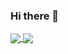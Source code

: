 ### Hi there 👋

<a href="https://github.com/kroyoo/kroyoo/">
  <img align="center" src="https://github-readme-stats.vercel.app/api?username=kroyoo&show_icons=true&theme=cobalt&count_private=true&line_height=30&include_all_commits=true" />
</a>
<a href="https://github.com/kroyoo/kroyoo/">
  <img align="center" src="https://github-readme-stats.vercel.app/api/top-langs/?username=kroyoo&layout=compact&line_height=45" />
</a>


<!--
**kroyoo/kroyoo** is a ✨ _special_ ✨ repository because its `README.md` (this file) appears on your GitHub profile.

Here are some ideas to get you started:

- 🔭 I’m currently working on ...
- 🌱 I’m currently learning ...
- 👯 I’m looking to collaborate on ...
- 🤔 I’m looking for help with ...
- 💬 Ask me about ...
- 📫 How to reach me: ...
- 😄 Pronouns: ...
- ⚡ Fun fact: ...
-->
